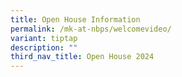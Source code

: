 ```yaml
---
title: Open House Information
permalink: /mk-at-nbps/welcomevideo/
variant: tiptap
description: ""
third_nav_title: Open House 2024
---
```


